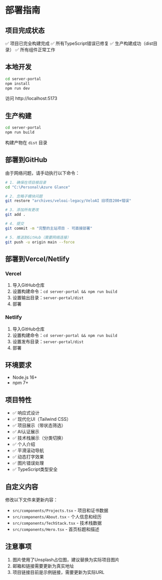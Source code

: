 # 部署指南

## 项目完成状态

✅ 项目已完全构建完成
✅ 所有TypeScript错误已修复
✅ 生产构建成功（dist目录）
✅ 所有组件正常工作

## 本地开发

```bash
cd server-portal
npm install
npm run dev
```

访问 http://localhost:5173

## 生产构建

```bash
cd server-portal
npm run build
```

构建产物在 `dist` 目录

## 部署到GitHub

由于网络问题，请手动执行以下命令：

```bash
# 1. 确保在项目根目录
cd "C:\Personal\Azure Glance"

# 2. 忽略子模块问题
git restore "archives/veloai-legacy/VeloAI 旧项目200+错误"

# 3. 添加所有更改
git add .

# 4. 提交
git commit -m "完整的主站项目 - 可直接部署"

# 5. 推送到GitHub（需要网络连接）
git push -u origin main --force
```

## 部署到Vercel/Netlify

### Vercel
1. 导入GitHub仓库
2. 设置构建命令：`cd server-portal && npm run build`
3. 设置输出目录：`server-portal/dist`
4. 部署

### Netlify
1. 导入GitHub仓库
2. 设置构建命令：`cd server-portal && npm run build`
3. 设置发布目录：`server-portal/dist`
4. 部署

## 环境要求

- Node.js 16+
- npm 7+

## 项目特性

- ✅ 响应式设计
- ✅ 现代化UI（Tailwind CSS）
- ✅ 项目展示（带状态筛选）
- ✅ AI认证展示
- ✅ 技术栈展示（分类切换）
- ✅ 个人介绍
- ✅ 平滑滚动导航
- ✅ 动态打字效果
- ✅ 图片错误处理
- ✅ TypeScript类型安全

## 自定义内容

修改以下文件来更新内容：

- `src/components/Projects.tsx` - 项目和证书数据
- `src/components/About.tsx` - 个人信息和经历
- `src/components/TechStack.tsx` - 技术栈数据
- `src/components/Hero.tsx` - 首页标题和描述

## 注意事项

1. 图片使用了Unsplash占位图，建议替换为实际项目图片
2. 邮箱和链接需要更新为真实地址
3. 项目链接目前是示例链接，需要更新为实际URL
